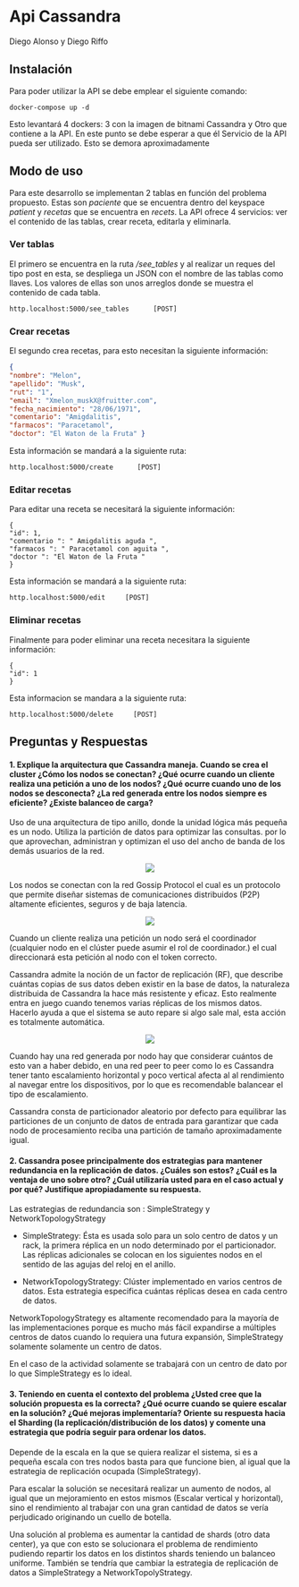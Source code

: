 # Api Cassandra

Diego Alonso y Diego Riffo

## Instalación 
Para poder utilizar la API se debe emplear el siguiente comando:
```
docker-compose up -d
```
Esto levantará 4 dockers: 3 con la imagen de bitnami Cassandra y 
Otro que contiene a la API. En este punto se debe esperar a que él
Servicio de la API pueda ser utilizado.
Esto se demora aproximadamente

## Modo de uso

Para este desarrollo se implementan 2 tablas en función del problema propuesto. 
Estas son _paciente_ que se encuentra dentro del keyspace _patient_ y 
 _recetas_ que se encuentra en _recets_.
La API ofrece 4 servicios: ver el contenido de las tablas, crear receta, editarla y eliminarla.

### Ver tablas 
El primero se encuentra en la ruta _/see\_tables_ y al realizar un reques 
del tipo post en esta, se despliega un JSON con el nombre de las tablas como llaves. 
Los valores de ellas son unos arreglos donde se muestra el contenido de cada tabla.

```
http.localhost:5000/see_tables      [POST]
```
### Crear recetas 
El segundo crea recetas, para esto necesitan la siguiente información:
```json
{
"nombre": "Melon",
"apellido": "Musk",
"rut": "1",
"email": "Xmelon_muskX@fruitter.com",
"fecha_nacimiento": "28/06/1971",
"comentario": "Amigdalitis",
"farmacos": "Paracetamol",
"doctor": "El Waton de la Fruta" }
```
Esta información se mandará a la siguiente ruta:

```
http.localhost:5000/create      [POST]
```
### Editar recetas

Para editar una receta se necesitará la siguiente información:
```
{
"id": 1,
"comentario ": " Amigdalitis aguda ",
"farmacos ": " Paracetamol con aguita ",
"doctor ": "El Waton de la Fruta "
}
```
Esta información se mandará a la siguiente ruta:
```
http.localhost:5000/edit     [POST]
```
### Eliminar recetas
Finalmente para poder eliminar una receta necesitara la siguiente información:
```
{
"id": 1
}
```

Esta informacion se mandara a la siguiente ruta:
```
http.localhost:5000/delete     [POST]
```

## Preguntas y Respuestas



#### 1. Explique la arquitectura que Cassandra maneja. Cuando se crea el cluster ¿Cómo los nodos se conectan? ¿Qué ocurre cuando un cliente realiza una petición a uno de los nodos? ¿Qué ocurre cuando uno de los nodos se desconecta? ¿La red generada entre los nodos siempre es eficiente? ¿Existe balanceo de carga?
Uso de una arquitectura de tipo anillo, donde la unidad lógica más pequeña es un nodo. Utiliza la partición de datos para optimizar las consultas. por lo que aprovechan, administran y optimizan el uso del ancho de banda de los demás usuarios de la red.

<p align="center">
  <img src="https://cassandra.apache.org/_/_images/diagrams/apache-cassandra-diagrams-01.jpg">
</p>


Los nodos se conectan con la red Gossip Protocol el cual es un  protocolo que permite diseñar sistemas de comunicaciones distribuidos (P2P) altamente eficientes, seguros y de baja latencia.

<p align="center">
  <img src="https://cassandra.apache.org/_/_images/diagrams/apache-cassandra-diagrams-02.jpg">
</p>


Cuando un cliente realiza una petición un nodo será el coordinador (cualquier nodo en el clúster puede asumir el rol de coordinador.) el cual direccionará esta petición al nodo con el token correcto.

Cassandra admite la noción de un factor de replicación (RF), que describe cuántas copias de sus datos deben existir en la base de datos, la naturaleza distribuida de Cassandra la hace más resistente y eficaz. Esto realmente entra en juego cuando tenemos varias réplicas de los mismos datos. Hacerlo ayuda a que el sistema se auto repare si algo sale mal, esta acción es totalmente automática.

<p align="center">
  <img src="https://cassandra.apache.org/_/_images/diagrams/apache-cassandra-diagrams-05.jpg">
</p>


Cuando hay una red generada por nodo hay que considerar cuántos de esto van a haber debido, en una red peer to peer como lo es Cassandra tener tanto escalamiento horizontal y poco vertical afecta al al rendimiento al navegar entre los dispositivos, por lo que es recomendable balancear el tipo de escalamiento.

Cassandra consta de particionador aleatorio por defecto para equilibrar las particiones de un conjunto de datos de entrada para garantizar que cada nodo de procesamiento reciba una partición de tamaño aproximadamente igual.


#### 2. Cassandra posee principalmente dos estrategias para mantener redundancia en la replicación de datos. ¿Cuáles son estos? ¿Cuál es la ventaja de uno sobre otro? ¿Cuál utilizaría usted para en el caso actual y por qué? Justifique apropiadamente su respuesta.


Las estrategias de redundancia son : SimpleStrategy y NetworkTopologyStrategy

* SimpleStrategy: Ésta es usada solo para un solo centro de datos y un rack, la primera réplica en un nodo determinado por el particionador. Las réplicas adicionales se colocan en los siguientes nodos en el sentido de las agujas del reloj en el anillo.

* NetworkTopologyStrategy: Clúster implementado en varios centros de datos. Esta estrategia especifica cuántas réplicas desea en cada centro de datos.

NetworkTopologyStrategy es altamente recomendado para la mayoría de las implementaciones porque es mucho más fácil expandirse a múltiples centros de datos cuando lo requiera una futura expansión, SimpleStrategy solamente solamente un centro de datos.

En el caso de la actividad solamente se trabajará con un centro de dato por lo que SimpleStrategy es lo ideal.


#### 3. Teniendo en cuenta el contexto del problema ¿Usted cree que la solución propuesta es la correcta? ¿Qué ocurre cuando se quiere escalar en la solución? ¿Qué mejoras implementaría? Oriente su respuesta hacia el Sharding (la replicación/distribución de los datos) y comente una estrategia que podría seguir para ordenar los datos.
Depende de la escala en la que se quiera realizar el sistema, si es a pequeña escala con tres nodos basta para que funcione bien, al igual que la estrategia de replicación ocupada (SimpleStrategy).

Para escalar la solución se necesitará realizar un aumento de nodos, al igual que un mejoramiento en estos mismos (Escalar vertical y horizontal), sino el rendimiento al trabajar con una gran cantidad de datos se vería perjudicado originando un cuello de botella.

Una solución al problema es aumentar la cantidad de shards (otro data center), ya que con esto se solucionara el problema de rendimiento pudiendo repartir los datos en los distintos shards teniendo un balanceo uniforme. También se tendría que cambiar la estrategia de replicación de datos a SimpleStrategy a NetworkTopolyStrategy.


